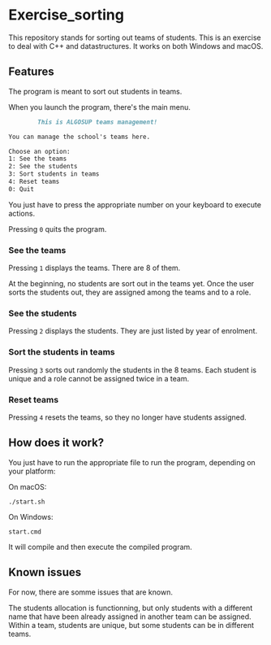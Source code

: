 # Exercise_sorting

This repository stands for sorting out teams of students. This is an exercise to deal with C++ and datastructures.
It works on both Windows and macOS.

## Features

The program is meant to sort out students in teams.

When you launch the program, there's the main menu.

```md
        This is ALGOSUP teams management! 

You can manage the school's teams here.

Choose an option:
1: See the teams
2: See the students
3: Sort students in teams
4: Reset teams
0: Quit
```

You just have to press the appropriate number on your keyboard to execute actions.

Pressing `0` quits the program.

### See the teams

Pressing `1` displays the teams. There are 8 of them.

At the beginning, no students are sort out in the teams yet.
Once the user sorts the students out, they are assigned among the teams and to a role.

### See the students

Pressing `2` displays the students. They are just listed by year of enrolment.

### Sort the students in teams

Pressing `3` sorts out randomly the students in the 8 teams. Each student is unique and a role cannot be assigned twice in a team.

### Reset teams

Pressing `4` resets the teams, so they no longer have students assigned.

## How does it work?

You just have to run the appropriate file to run the program, depending on your platform:

On macOS:

`./start.sh`

On Windows:

`start.cmd`

It will compile and then execute the compiled program.

## Known issues

For now, there are somme issues that are known.

The students allocation is functionning, but only students with a different name that have been already assigned in another team can be assigned. Within a team, students are unique, but some students can be in different teams.
